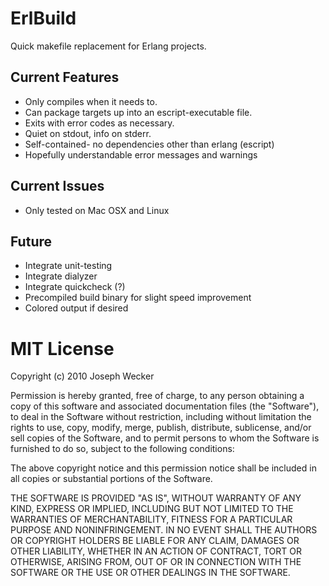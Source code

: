 # ErlBuild #
Quick makefile replacement for Erlang projects.

## Current Features

* Only compiles when it needs to.
* Can package targets up into an escript-executable file.
* Exits with error codes as necessary.
* Quiet on stdout, info on stderr.
* Self-contained- no dependencies other than erlang (escript)
* Hopefully understandable error messages and warnings

## Current Issues

* Only tested on Mac OSX and Linux

## Future

* Integrate unit-testing
* Integrate dialyzer
* Integrate quickcheck (?)
* Precompiled build binary for slight speed improvement
* Colored output if desired


# MIT License #
Copyright (c) 2010 Joseph Wecker

Permission is hereby granted, free of charge, to any person obtaining a copy
of this software and associated documentation files (the "Software"), to deal
in the Software without restriction, including without limitation the rights
to use, copy, modify, merge, publish, distribute, sublicense, and/or sell
copies of the Software, and to permit persons to whom the Software is
furnished to do so, subject to the following conditions:

The above copyright notice and this permission notice shall be included in
all copies or substantial portions of the Software.

THE SOFTWARE IS PROVIDED "AS IS", WITHOUT WARRANTY OF ANY KIND, EXPRESS OR
IMPLIED, INCLUDING BUT NOT LIMITED TO THE WARRANTIES OF MERCHANTABILITY,
FITNESS FOR A PARTICULAR PURPOSE AND NONINFRINGEMENT. IN NO EVENT SHALL THE
AUTHORS OR COPYRIGHT HOLDERS BE LIABLE FOR ANY CLAIM, DAMAGES OR OTHER
LIABILITY, WHETHER IN AN ACTION OF CONTRACT, TORT OR OTHERWISE, ARISING FROM,
OUT OF OR IN CONNECTION WITH THE SOFTWARE OR THE USE OR OTHER DEALINGS IN
THE SOFTWARE.

